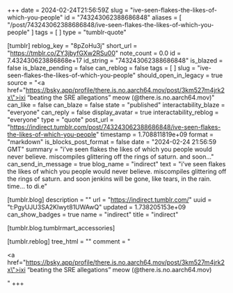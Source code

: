 +++
date = 2024-02-24T21:56:59Z
slug = "ive-seen-flakes-the-likes-of-which-you-people"
id = "743243062388686848"
aliases = [ "/post/743243062388686848/ive-seen-flakes-the-likes-of-which-you-people" ]
tags = [ ]
type = "tumblr-quote"

[tumblr]
reblog_key = "8pZoHu3j"
short_url = "https://tmblr.co/ZY3jbyfGXw2RSu00"
note_count = 0.0
id = 7.432430623886868e+17
id_string = "743243062388686848"
is_blazed = false
is_blaze_pending = false
can_reblog = false
tags = [ ]
slug = "ive-seen-flakes-the-likes-of-which-you-people"
should_open_in_legacy = true
source = "<a href=\"https://bsky.app/profile/there.is.no.aarch64.mov/post/3km527m4jrk2x\">ixi &ldquo;beating the SRE allegations&rdquo; meow (@there.is.no.aarch64.mov)</a>"
can_like = false
can_blaze = false
state = "published"
interactability_blaze = "everyone"
can_reply = false
display_avatar = true
interactability_reblog = "everyone"
type = "quote"
post_url = "https://indirect.tumblr.com/post/743243062388686848/ive-seen-flakes-the-likes-of-which-you-people"
timestamp = 1.708811819e+09
format = "markdown"
is_blocks_post_format = false
date = "2024-02-24 21:56:59 GMT"
summary = "i’ve seen flakes the likes of which you people would never believe. miscompiles glittering off the rings of saturn. and soon..."
can_send_in_message = true
blog_name = "indirect"
text = "i&rsquo;ve seen flakes the likes of which you people would never believe. miscompiles glittering off the rings of saturn. and soon jenkins will be gone, like tears, in the rain. time&hellip; to di.e"

[tumblr.blog]
description = ""
url = "https://indirect.tumblr.com/"
uuid = "t:PgyUJU3SA2Klwyt81UWAwQ"
updated = 1.738205153e+09
can_show_badges = true
name = "indirect"
title = "indirect"

[tumblr.blog.tumblrmart_accessories]

[tumblr.reblog]
tree_html = ""
comment = "<p><a href=\"https://bsky.app/profile/there.is.no.aarch64.mov/post/3km527m4jrk2x\">ixi “beating the SRE allegations” meow (@there.is.no.aarch64.mov)</a></p>"
+++
